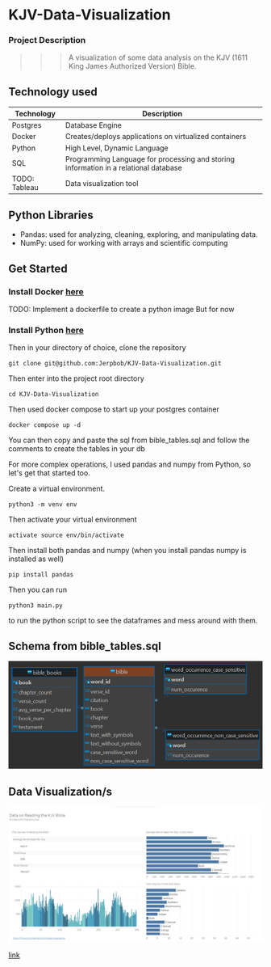 # KJV-Data-Visualization
### Project Description
>>>A visualization of some data analysis on the KJV (1611 King James Authorized Version) Bible. 

## Technology used

| Technology | Description | 
|------------|-------------|
| Postgres   | Database Engine |
| Docker     | Creates/deploys applications on virtualized containers |
| Python     | High Level, Dynamic Language |
| SQL        | Programming Language for processing and storing information in a relational database |
| TODO: Tableau | Data visualization tool |

## Python Libraries 
* Pandas: used for analyzing, cleaning, exploring, and manipulating data.
* NumPy: used for working with arrays and scientific computing
## Get Started
### Install Docker [here](https://www.docker.com/get-started/)
TODO: Implement a dockerfile to create a python image
But for now
### Install Python [here](https://www.python.org/downloads/)
Then in your directory of choice, clone the repository

```
git clone git@github.com:Jerpbob/KJV-Data-Visualization.git
```

Then enter into the project root directory

```
cd KJV-Data-Visualization
```

Then used docker compose to start up your postgres container

```
docker compose up -d
```

You can then copy and paste the sql from bible_tables.sql and follow the comments to create the tables in your db

For more complex operations, I used pandas and numpy from Python, so let's get that started too.

Create a virtual environment.
```
python3 -m venv env
```

Then activate your virtual environment

```
activate source env/bin/activate
```

Then install both pandas and numpy (when you install pandas numpy is installed as well) 

```
pip install pandas
```

Then you can run 
```
python3 main.py
``` 
to run the python script to see the dataframes and mess around with them.

## Schema from bible_tables.sql
![schema table using dbeaver](<postgres - public - bible.png>)

## Data Visualization/s
![Tableau Visualization](image.png)

[link](https://public.tableau.com/app/profile/jeru.paul.balares/viz/KJV_4_Chapters_Per_Day/Dashboard1)